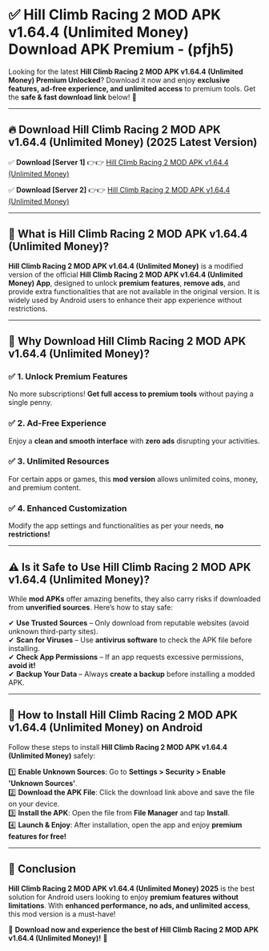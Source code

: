
# ✅ Hill Climb Racing 2 MOD APK v1.64.4 (Unlimited Money) Download APK Premium -  (pfjh5) 

Looking for the latest **Hill Climb Racing 2 MOD APK v1.64.4 (Unlimited Money) Premium Unlocked**? Download it now and enjoy **exclusive features, ad-free experience, and unlimited access** to premium tools. Get the **safe & fast download link** below! 🚀

---

## 🔥 Download Hill Climb Racing 2 MOD APK v1.64.4 (Unlimited Money) (2025 Latest Version)

✅ **Download [Server 1]** 👉👉 [Hill Climb Racing 2 MOD APK v1.64.4 (Unlimited Money) ](https://apkcomod.com?title=Hill_Climb_Racing_2_MOD_APK_v1.64.4_(Unlimited_Money))  

✅ **Download [Server 2]** 👉👉 [Hill Climb Racing 2 MOD APK v1.64.4 (Unlimited Money) ](https://apkcomod.com?title=Hill_Climb_Racing_2_MOD_APK_v1.64.4_(Unlimited_Money))  


---

## 📌 What is Hill Climb Racing 2 MOD APK v1.64.4 (Unlimited Money)?

**Hill Climb Racing 2 MOD APK v1.64.4 (Unlimited Money)** is a modified version of the official **Hill Climb Racing 2 MOD APK v1.64.4 (Unlimited Money) App**, designed to unlock **premium features**, **remove ads**, and provide extra functionalities that are not available in the original version. It is widely used by Android users to enhance their app experience without restrictions.

---

## 🌟 Why Download Hill Climb Racing 2 MOD APK v1.64.4 (Unlimited Money)?

### ✅ 1. Unlock Premium Features
No more subscriptions! **Get full access to premium tools** without paying a single penny.

### ✅ 2. Ad-Free Experience
Enjoy a **clean and smooth interface** with **zero ads** disrupting your activities.

### ✅ 3. Unlimited Resources
For certain apps or games, this **mod version** allows unlimited coins, money, and premium content.

### ✅ 4. Enhanced Customization
Modify the app settings and functionalities as per your needs, **no restrictions!**

---

## ⚠️ Is it Safe to Use Hill Climb Racing 2 MOD APK v1.64.4 (Unlimited Money)?

While **mod APKs** offer amazing benefits, they also carry risks if downloaded from **unverified sources**. Here’s how to stay safe:

✔ **Use Trusted Sources** – Only download from reputable websites (avoid unknown third-party sites).  
✔ **Scan for Viruses** – Use **antivirus software** to check the APK file before installing.  
✔ **Check App Permissions** – If an app requests excessive permissions, **avoid it!**  
✔ **Backup Your Data** – Always **create a backup** before installing a modded APK.

---

## 📲 How to Install Hill Climb Racing 2 MOD APK v1.64.4 (Unlimited Money) on Android

Follow these steps to install **Hill Climb Racing 2 MOD APK v1.64.4 (Unlimited Money)** safely:

1️⃣ **Enable Unknown Sources**: Go to **Settings > Security > Enable 'Unknown Sources'**.  
2️⃣ **Download the APK File**: Click the download link above and save the file on your device.  
3️⃣ **Install the APK**: Open the file from **File Manager** and tap **Install**.  
4️⃣ **Launch & Enjoy**: After installation, open the app and enjoy **premium features for free!**

---

## 🚀 Conclusion

**Hill Climb Racing 2 MOD APK v1.64.4 (Unlimited Money) 2025** is the best solution for Android users looking to enjoy **premium features without limitations**. With **enhanced performance, no ads, and unlimited access**, this mod version is a must-have!

🔻 **Download now and experience the best of Hill Climb Racing 2 MOD APK v1.64.4 (Unlimited Money)!** 🔻

